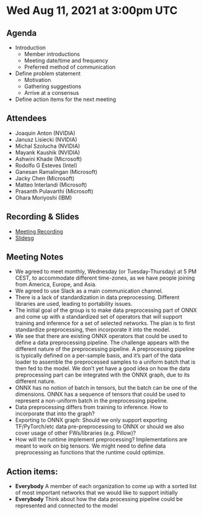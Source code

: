 <!--- SPDX-License-Identifier: Apache-2.0 -->

# Wed Aug 11, 2021 at 3:00pm UTC

## Agenda
* Introduction
  * Member introductions
  * Meeting date/time and frequency
  * Preferred method of communication
* Define problem statement
  * Motivation
  * Gathering suggestions
  * Arrive at a consensus
* Define action items for the next meeting

## Attendees
* Joaquin Anton (NVIDIA)
* Janusz Lisiecki (NVIDIA)
* Michal Szolucha (NVIDIA)
* Mayank Kaushik (NVIDIA)
* Ashwini Khade (Microsoft)
* Rodolfo G Esteves (Intel)
* Ganesan Ramalingan (Microsoft)
* Jacky Chen (Microsoft)
* Matteo Interlandi (Microsoft)
* Prasanth Pulavarthi (Microsoft)
* Ohara Moriyoshi (IBM)

## Recording & Slides

* [Meeting Recording](https://lists.lfaidata.foundation/g/onnx-wg-preprocessing/files/ONNX%20pre_post%20processing%20and%20featurization%20WG%20kick-off%20meting-20210811_180626-Meeting%20Recording.mp4)
* [Slides](slides/20210811_slides.pdf)g

## Meeting Notes

* We agreed to meet monthly, Wednesday (or Tuesday-Thursday) at 5 PM CEST, to accommodate different time-zones, as we have people joining from America, Europe, and Asia.
* We agreed to use Slack as a main communication channel.
* There is a lack of standardization in data preprocessing. Different libraries are used, leading to portability issues.
* The initial goal of the group is to make data preprocessing part of ONNX and come up with a standardized set of operators that will support training and inference for a set of selected networks. The plan is to first standardize preprocessing, then incorporate it into the model.
* We see that there are existing ONNX operators that could be used to define a data preprocessing pipeline. The challenge appears with the different nature of the preprocessing pipeline. A preprocessing pipeline is typically defined on a per-sample basis, and it’s part of the data loader to assemble the preprocessed samples to a uniform batch that is then fed to the model. We don’t yet have a good idea on how the data preprocessing part can be integrated with the ONNX graph, due to its different nature.
* ONNX has no notion of batch in tensors, but the batch can be one of the dimensions. ONNX has a sequence of tensors that could be used to represent a non-uniform batch in the preprocessing pipeline.
* Data preprocessing differs from training to inference. How to incorporate that into the graph?
* Exporting to ONNX graph: Should we only support exporting TF/PyTorch/etc data pre-preprocessing to ONNX or should we also cover usage of other FWs/libraries (e.g. Pillow)?
* How will the runtime implement preprocessing? Implementations are meant to work on big tensors. We might need to define data preprocessing as functions that the runtime could optimize.

## Action items:
* **Everybody** A member of each organization to come up with a sorted list of most important networks that we would like to support initially
* **Everybody** Think about how the data processing pipeline could be represented and connected to the model
